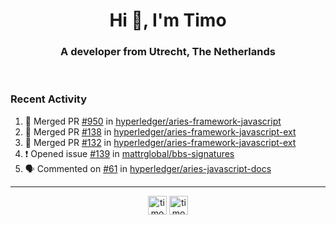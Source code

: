 <h1 align="center">Hi 👋, I'm Timo</h1>
<h3 align="center">A developer from Utrecht, The Netherlands</h3>
<br/>
<!-- https://github.com/rahuldkjain/github-profile-readme-generator --!>

<!--  <p align="left"><img src="https://github-readme-stats.vercel.app/api?username=timoglastra&show_icons=true&count_private=true&" alt="timoglastra" /></p> --!>

<!--
Github language stats
<p align="left"><img src="https://github-readme-stats.vercel.app/api/top-langs/?username=timoglastra&layout=compact" alt="timoglastra" /><p>
-->

<!-- Codestats language stats -->
<!-- <p align="left"><img src="https://codestats-readme.vercel.app/api/top-langs/?username=timoglastra&layout=compact&language_count=12" alt="timoglastra" /><p>    --!>
  
<h3>Recent Activity</h3>

<!--START_SECTION:activity-->
1. 🎉 Merged PR [#950](https://github.com/hyperledger/aries-framework-javascript/pull/950) in [hyperledger/aries-framework-javascript](https://github.com/hyperledger/aries-framework-javascript)
2. 🎉 Merged PR [#138](https://github.com/hyperledger/aries-framework-javascript-ext/pull/138) in [hyperledger/aries-framework-javascript-ext](https://github.com/hyperledger/aries-framework-javascript-ext)
3. 🎉 Merged PR [#132](https://github.com/hyperledger/aries-framework-javascript-ext/pull/132) in [hyperledger/aries-framework-javascript-ext](https://github.com/hyperledger/aries-framework-javascript-ext)
4. ❗️ Opened issue [#139](https://github.com/mattrglobal/bbs-signatures/issues/139) in [mattrglobal/bbs-signatures](https://github.com/mattrglobal/bbs-signatures)
5. 🗣 Commented on [#61](https://github.com/hyperledger/aries-javascript-docs/issues/61) in [hyperledger/aries-javascript-docs](https://github.com/hyperledger/aries-javascript-docs)
<!--END_SECTION:activity-->

---

<p align="center">
<a href="https://twitter.com/timoglastra" target="blank"><img align="center" src="https://cdn.jsdelivr.net/npm/simple-icons@3.0.1/icons/twitter.svg" alt="timoglastra" height="30" width="30" /></a>
<a href="https://linkedin.com/in/timoglastra" target="blank"><img align="center" src="https://cdn.jsdelivr.net/npm/simple-icons@3.0.1/icons/linkedin.svg" alt="timoglastra" height="30" width="30" /></a>
</p>



